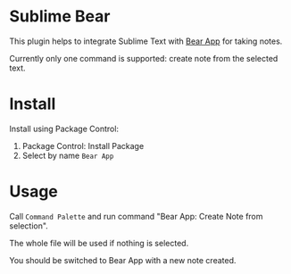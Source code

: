 # Sublime Bear

This plugin helps to integrate Sublime Text with [Bear App](http://www.bear-writer.com) for taking notes.

Currently only one command is supported: create note from the selected text.

# Install

Install using Package Control:

1. Package Control: Install Package
2. Select by name `Bear App`


# Usage

Call `Command Palette` and run command "Bear App: Create Note from selection".

The whole file will be used if nothing is selected.

You should be switched to Bear App with a new note created.
